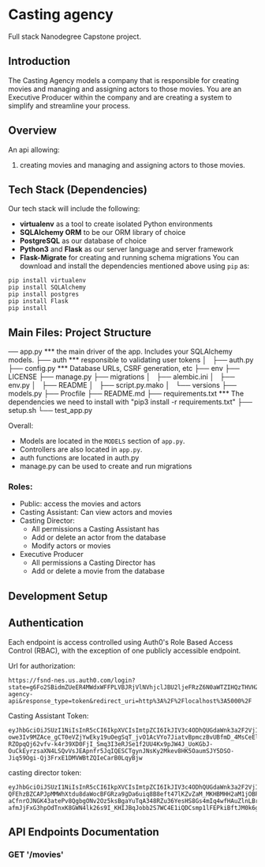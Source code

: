 # Casting agency
Full stack Nanodegree Capstone project.

## Introduction
The Casting Agency models a company that is responsible for creating movies and managing and assigning actors to those movies. You are an Executive Producer within the company and are creating a system to simplify and streamline your process.

## Overview

An api allowing:

1. creating movies and managing and assigning actors to those movies.

## Tech Stack (Dependencies)

Our tech stack will include the following:
 * **virtualenv** as a tool to create isolated Python environments
 * **SQLAlchemy ORM** to be our ORM library of choice
 * **PostgreSQL** as our database of choice
 * **Python3** and **Flask** as our server language and server framework
 * **Flask-Migrate** for creating and running schema migrations
You can download and install the dependencies mentioned above using `pip` as:
```
pip install virtualenv
pip install SQLAlchemy
pip install postgres
pip install Flask
pip install
```
## Main Files: Project Structure

── app.py  *** the main driver of the app. Includes your SQLAlchemy models.
├── auth *** responsible to validating user tokens
│   ├── auth.py
├── config.py  *** Database URLs, CSRF generation, etc
├── env
├── LICENSE
├── manage.py
├── migrations
│   ├── alembic.ini
│   ├── env.py
│   ├── README
│   ├── script.py.mako
│   └── versions
├── models.py
├── Procfile
├── README.md
├── requirements.txt  *** The dependencies we need to install with "pip3 install -r requirements.txt"
├── setup.sh
└── test_app.py


Overall:
* Models are located in the `MODELS` section of `app.py`.
* Controllers are also located in `app.py`.
* auth functions are located in auth.py
* manage.py can be used to create and run migrations


### Roles:
  * Public: access the movies and actors
  * Casting Assistant: Can view actors and movies
  * Casting Director:
    * All permissions a Casting Assistant has
    * Add or delete an actor from the database
    * Modify actors or movies
  * Executive Producer
    * All permissions a Casting Director has
    * Add or delete a movie from the database


## Development Setup


## Authentication

Each endpoint is access controlled using Auth0's Role Based Access Control (RBAC), with the exception of one publicly accessible endpoint.

Url for authorization:
```
https://fsnd-nes.us.auth0.com/login?state=g6Fo2SBidmZUeER4MWdxWFFPLVBJRjVlNVhjclJBU2ljeFRzZ6N0aWTZIHQzTHVHZFY3N2Y3R2JBeE53bmNpei1FbGFYcmV3NjZmo2NpZNkgSkdtamFSdXRXM2VXNjNyQTB3YlBDRFVvb241c0pYNzI&client=JGmjaRutW3eW63rA0wbPCDUoon5sJX72&protocol=oauth2&audience=casting-agency-api&response_type=token&redirect_uri=http%3A%2F%2Flocalhost%3A5000%2F
```

Casting Assistant Token:
```
eyJhbGciOiJSUzI1NiIsInR5cCI6IkpXVCIsImtpZCI6IkJIV3c4ODhQUGdaWnk3a2F2VjI0TCJ9.eyJpc3MiOiJodHRwczovL2ZzbmQtbmVzLnVzLmF1dGgwLmNvbS8iLCJzdWIiOiJhdXRoMHw2MDNkMDQxODRiNDk3OTAwNjkyNjM4OTQiLCJhdWQiOiJjYXN0aW5nLWFnZW5jeS1hcGkiLCJpYXQiOjE2MTQ2MTY0MDUsImV4cCI6MTYxNDcwMjgwNSwiYXpwIjoiSkdtamFSdXRXM2VXNjNyQTB3YlBDRFVvb241c0pYNzIiLCJzY29wZSI6IiIsInBlcm1pc3Npb25zIjpbImdldDphY3RvcnMtaWQiLCJnZXQ6bW92aWVzLWlkIl19.d4ZUGsll-owe3Iv9MZAce_gCT0eVZjYwEky19uOegSqT_jvO1AcVYo7JiatvBpmczBvUBfmD_4MsCeElSFqC3Xk114FJMmv02UBtNjaeA2SJTOIv593GmFMCaCA9LaZAEEHOAL2XJhIQors2bp0DLE953jnQedXck4SJWkn_3MeAcxoyQ1CR3-RZOpqQj62vfv-k4r39XD0FjI_Smq3I3eRJSe1f2UU4Kx9pJW4J_UoKGbJ-OuCkEyrzsaXN4LSQvVsJEApnfr5JqIQESCTgynJNsKy2Mkev8HK5OaumSJY5DSO-Jiq59Ogi-Qj3FrxE1DMVWBtZQIeCarB0LqyBjw
```

casting director token:
```
eyJhbGciOiJSUzI1NiIsInR5cCI6IkpXVCIsImtpZCI6IkJIV3c4ODhQUGdaWnk3a2F2VjI0TCJ9.eyJpc3MiOiJodHRwczovL2ZzbmQtbmVzLnVzLmF1dGgwLmNvbS8iLCJzdWIiOiJhdXRoMHw2MDNkMDQ0Mzg3NTZkZjAwNjlhNDk5MTUiLCJhdWQiOiJjYXN0aW5nLWFnZW5jeS1hcGkiLCJpYXQiOjE2MTQ2MTc0MjMsImV4cCI6MTYxNDcwMzgyMywiYXpwIjoiSkdtamFSdXRXM2VXNjNyQTB3YlBDRFVvb241c0pYNzIiLCJzY29wZSI6IiIsInBlcm1pc3Npb25zIjpbImRlbGV0ZTphY3RvcnMiLCJnZXQ6YWN0b3JzLWlkIiwiZ2V0Om1vdmllcy1pZCIsInBhdGNoOmFjdG9ycyIsInBhdGNoOm1vdmllcyIsInBvc3Q6YWN0b3JzIl19.Jv6-QFEhzBZCAPJpMMWhXtdu8daWocBFGRza9gDa6uiq8B8eft47lKZvZaM_MKHBMHH2aM1jOBPj6Yn5XT1xkC31gWbMhDiilgPa6j-aCfnrOJNGK43atePv8QgbgONv2Oz5ksBgaYuTqA348RZu36YesHS8Gs4mIq4wfHAuZlnLBr2a2mN2ecotT0L4okMrplMN4rlvbMD4buJj9E0KU1n_2hIe35kwjQx2AikocpKqZYyEuIm7BKpEFgRoz8VB2bpkZfHnI13T-afmJjFxG3hpOdTnxK8GWN4lk26s9I_KHIJBqJobb2S7WC4E1iQDCsmp1lFEPkiBftJM0k6gzA
```

## API Endpoints Documentation
### GET '/movies'
